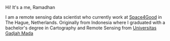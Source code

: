 Hi! It's a me, Ramadhan

I am a remote sensing data scientist who currently work at [Space4Good](https://space4good.com) in The Hague, Netherlands.
Originally from Indonesia where I graduated with a bachelor's degree in Cartography and Remote Sensing from [Universitas Gadjah Mada](https://ugm.ac.id)
